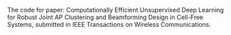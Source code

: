 The code for paper: Computationally Efficient Unsupervised Deep Learning for Robust Joint AP Clustering and Beamforming Design in Cell-Free Systems, submitted in IEEE Transactions on Wireless Communications.
